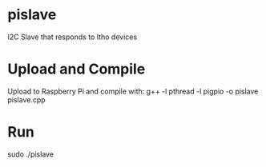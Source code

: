 # pislave
I2C Slave that responds to Itho devices

# Upload and Compile
Upload to Raspberry Pi and compile with: g++ -l pthread -l pigpio -o pislave pislave.cpp

# Run
sudo ./pislave
